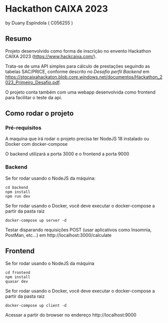 # Hackathon CAIXA 2023

by Duany Espíndola ( C056255 )

## Resumo

Projeto desenvolvido como forma de inscrição no envento Hackathon CAIXA 2023 (https://www.hackcaixa.com/).

Trata-se de uma API simples para cálculo de prestações seguindo as tabelas SAC/PRICE, conforme descrito no _Desafio perfil Backend_ em https://stgcaixahackaton.blob.core.windows.net/documentos/Hackathon_2023_Primeiro_Desafio.pdf.

O projeto conta também com uma webapp desenvolvida como frontend para facilitar o teste da api.

## Como rodar o projeto

### Pré-requisitos

A maquina que irá rodar o projeto precisa ter NodeJS 18 instalado ou Docker com docker-compose

O backend utilizará a porta 3000 e o frontend a porta 9000

### Backend

Se for rodar usando o NodeJS da máquina:

```
cd backend
npm install
npm run dev
```

Se for rodar usando o Docker, você deve executar o docker-compose a partir da pasta raiz

```
docker-compose up server -d
```

Testar disparando requisições POST (usar aplicativos como Insomnia, PostMan, etc...) em http://localhost:3000/calculate

## Frontend

Se for rodar usando o NodeJS da máquina

```
cd frontend
npm install
quasar dev
```

Se for rodar usando o Docker, você deve executar o docker-compose a partir da pasta raiz

```
docker-compose up client -d
```

Acessar a partir do browser no endereço http://localhost:9000
